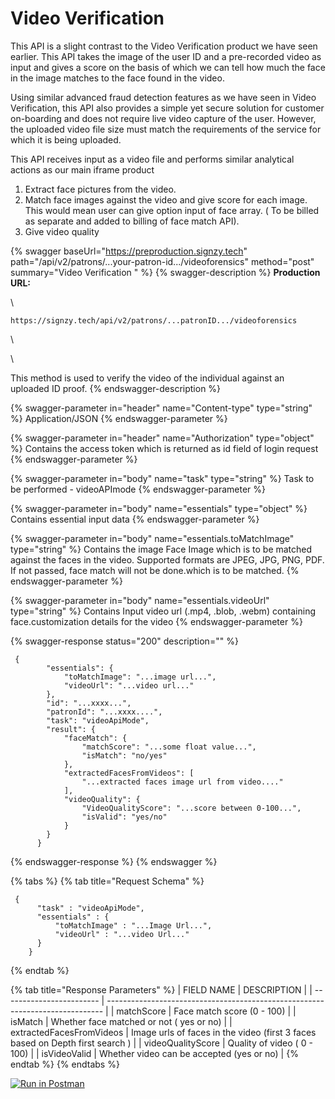 # Video Verification



This API is a slight contrast to the Video Verification product we have seen earlier. This API takes the image of the user ID and a pre-recorded video as input and gives a score on the basis of which we can tell how much the face in the image matches to the face found in the video.&#x20;

Using similar advanced fraud detection features as we have seen in Video Verification, this API also provides a simple yet secure solution for customer on-boarding and does not require live video capture of the user. However, the uploaded video file size must match the requirements of the service for which it is being uploaded.

This API receives input as a video file and performs similar analytical actions as our main iframe product

1. Extract face pictures from the video.
2. Match face images against the video and give score for each image. This would mean user can give option input of face array. ( To be billed as separate and added to billing of face match API).
3. Give video quality

{% swagger baseUrl="https://preproduction.signzy.tech" path="/api/v2/patrons/...your-patron-id.../videoforensics" method="post" summary="Video Verification " %}
{% swagger-description %}
**Production URL:**

\




`https://signzy.tech/api/v2/patrons/...patronID.../videoforensics`

\




\


This method is used to verify the video of the individual against an uploaded ID proof.
{% endswagger-description %}

{% swagger-parameter in="header" name="Content-type" type="string" %}
Application/JSON
{% endswagger-parameter %}

{% swagger-parameter in="header" name="Authorization" type="object" %}
Contains the access token which is returned as id field of login request
{% endswagger-parameter %}

{% swagger-parameter in="body" name="task" type="string" %}
Task to be performed - videoAPImode
{% endswagger-parameter %}

{% swagger-parameter in="body" name="essentials" type="object" %}
Contains essential input data
{% endswagger-parameter %}

{% swagger-parameter in="body" name="essentials.toMatchImage" type="string" %}
Contains the image Face Image which is to be matched against the faces in the video. Supported formats are JPEG, JPG, PNG, PDF. If not passed, face match will not be done.which is to be matched.
{% endswagger-parameter %}

{% swagger-parameter in="body" name="essentials.videoUrl" type="string" %}
Contains Input video url (.mp4, .blob, .webm) containing face.customization details for the video 
{% endswagger-parameter %}

{% swagger-response status="200" description="" %}
```
 {
        "essentials": {
            "toMatchImage": "...image url...",
            "videoUrl": "...video url..."
        },
        "id": "...xxxx...",
        "patronId": "...xxxx....",
        "task": "videoApiMode",
        "result": {
            "faceMatch": {
                "matchScore": "...some float value...",
                "isMatch": "no/yes"
            },
            "extractedFacesFromVideos": [
                "...extracted faces image url from video...."                
            ],
            "videoQuality": {
                "VideoQualityScore": "...score between 0-100...",
                "isValid": "yes/no"
            }
        }
      }
```
{% endswagger-response %}
{% endswagger %}

{% tabs %}
{% tab title="Request Schema" %}
```
 {
      "task" : "videoApiMode",
      "essentials" : {
          "toMatchImage" : "...Image Url...",
          "videoUrl" : "...video Url..."
      }
    }
```
{% endtab %}

{% tab title="Response Parameters" %}
| FIELD NAME               | DESCRIPTION                                                                   |
| ------------------------ | ----------------------------------------------------------------------------- |
| matchScore               | Face match score (0 - 100)                                                    |
| isMatch                  | Whether face matched or not ( yes or no)                                      |
| extractedFacesFromVideos | Image urls of faces in the video (first 3 faces based on Depth first search ) |
| videoQualityScore        | Quality of video ( 0 - 100)                                                   |
| isVideoValid             | Whether video can be accepted (yes or no)                                     |
{% endtab %}
{% endtabs %}

&#x20;[![Run in Postman](https://run.pstmn.io/button.svg)](https://www.getpostman.com/collections/6e9e904b1818186039e5)
